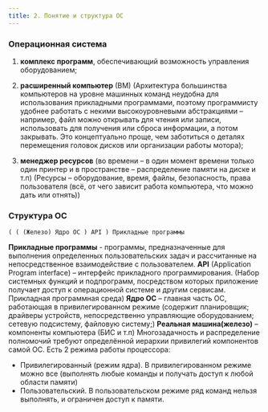 ```yaml
---
title: 2. Понятие и структура ОС
---
```


### Операционная система

1. **комплекс программ**, обеспечивающий
   возможность управления оборудованием; 

2. **расширенный компьютер** (ВМ) (Архитектура большинства
   компьютеров на уровне машинных команд неудобна для
   использования прикладными программами, поэтому
   программисту удобнее работать с некими
   высокоуровневыми абстракциями – например, файл
   можно открывать для чтения или записи, использовать
   для получения или сброса информации, а потом
   закрывать. Это концептуально проще, чем заботиться о
   деталях перемещения головок дисков или организации
   работы мотора); 
3. **менеджер ресурсов** (во времени – в
   один момент времени только один принтер и в
   пространстве – распределение памяти на диске и т.п)
   (Ресурсы – оборудование, время, файлы, безопасность,
   права пользователя (всё, от чего зависит работа
   компьютера, что можно дать или отнять))

### Структура ОС

```
( ( (Железо) Ядро ОС ) API ) Прикладные программы
```

**Прикладные программы** -
программы, предназначенные
для выполнения определенных
пользовательских задач и
рассчитанные
на непосредственное
взаимодействие с
пользователем.
**API** (Application Program interface) – интерфейс
прикладного программирования. (Набор системных
функций и подпрограмм, посредством
которых приложение получает доступ к операционной
системе и другим сервисам. Прикладная программная
среда)
**Ядро ОС** – главная часть ОС, работающая в
привилегированном режиме (содержит планировщик;
драйверы устройств, непосредственно управляющие
оборудованием; сетевую подсистему, файловую
систему;)
**Реальная машина(железо)** – компоненты компьютера
(БИС и т.п)
Многозадачность и распределение полномочий требуют
определённой иерархии привилегий компонентов самой
ОС.
Есть 2 режима работы процессора:

* Привилегированный (режим ядра). В
  привилегированном режиме можно все 
  (выполнять любые команды и получать доступ к
  любой области памяти)
* Пользовательский. В пользовательском режиме
  ряд команд нельзя выполнять, и ограничен
  доступ к памяти.
